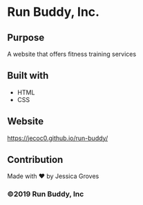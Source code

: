 # Run Buddy, Inc.

## Purpose
A website that offers fitness training services

## Built with
* HTML
* CSS

## Website
https://jecoc0.github.io/run-buddy/

## Contribution
Made with ❤️ by Jessica Groves

### ©️2019 Run Buddy, Inc 